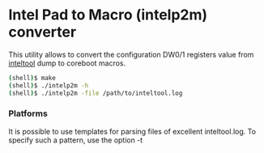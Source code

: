 Intel Pad to Macro (intelp2m) converter
=======================================

This utility allows to convert the configuration DW0/1 registers value
from [inteltool](../inteltool/description.md) dump to coreboot macros.

```bash
(shell)$ make
(shell)$ ./intelp2m -h
(shell)$ ./intelp2m -file /path/to/inteltool.log
```

### Platforms

It is possible to use templates for parsing files of excellent inteltool.log.
To specify such a pattern, use the option -t <template number>. For example,
using template type # 1, you can parse gpio.h from an already added board in
the coreboot project.

```bash
(shell)$ ./intelp2m -h
	-t
	template type number
		0 - inteltool.log (default)
		1 - gpio.h
		2 - your template
(shell)$ ./intelp2m -t 1 -file coreboot/src/mainboard/youboard/gpio.h
```
You can also add add a template to 'parser/template.go' for your file type with
the configuration of the pads.

platform type is set using the -p option (Sunrise by default):

```bash
	-p string
	set up a platform
		snr - Sunrise PCH with Skylake/Kaby Lake CPU
		lbg - Lewisburg PCH with Xeon SP CPU
		apl - Apollo Lake SoC
	(default "snr")

(shell)$ ./intelp2m -p <platform> -file path/to/inteltool.log
```

### Packages

![][pckgs]

[pckgs]: config/gopackages.png

### Bit fields in macros

Use the -fld=cb option to only generate a sequence of bit fields in a new macro:

```bash
(shell)$ ./intelp2m -fld cb -p apl -file ../apollo-inteltool.log
```

```c
_PAD_CFG_STRUCT(GPIO_37, PAD_FUNC(NF1) | PAD_TRIG(OFF) | PAD_TRIG(OFF), PAD_PULL(DN_20K)), /* LPSS_UART0_TXD */
```

### Raw DW0, DW1 register value

To generate the gpio.c with raw PAD_CFG_DW0 and PAD_CFG_DW1 register values you need
to use the -fld=raw option:

```bash
  (shell)$ ./intelp2m -fld raw -file /path/to/inteltool.log
```

```c
_PAD_CFG_STRUCT(GPP_A10, 0x44000500, 0x00000000),	/* CLKOUT_LPC1 */
```

```bash
  (shell)$ ./intelp2m -iiii -fld raw -file /path/to/inteltool.log
```

```c
/* GPP_A10 - CLKOUT_LPC1 DW0: 0x44000500, DW1: 0x00000000 */
/* PAD_CFG_NF(GPP_A10, NONE, DEEP, NF1), */
/* DW0 : 0x04000100 - IGNORED */
_PAD_CFG_STRUCT(GPP_A10, 0x44000500, 0x00000000),
```

### FSP-style macro

The utility allows to generate macros that include fsp/edk2-palforms style bitfields:

```bash
(shell)$ ./intelp2m -fld fsp -p lbg -file ../crb-inteltool.log
```

```c
{ GPIO_SKL_H_GPP_A12, { GpioPadModeGpio, GpioHostOwnAcpi, GpioDirInInvOut, GpioOutLow, GpioIntSci | GpioIntLvlEdgDis, GpioResetNormal, GpioTermNone,  GpioPadConfigLock },	/* GPIO */
```

```bash
(shell)$ ./intelp2m -iiii -fld fsp -p lbg -file ../crb-inteltool.log
```

```c
/* GPP_A12 - GPIO DW0: 0x80880102, DW1: 0x00000000 */
/* PAD_CFG_GPI_SCI(GPP_A12, NONE, PLTRST, LEVEL, INVERT), */
{ GPIO_SKL_H_GPP_A12, { GpioPadModeGpio, GpioHostOwnAcpi, GpioDirInInvOut, GpioOutLow, GpioIntSci | GpioIntLvlEdgDis, GpioResetNormal, GpioTermNone,  GpioPadConfigLock },
```

### Macro Check

After generating the macro, the utility checks all used
fields of the configuration registers. If some field has been
ignored, the utility generates field macros. To not check
macros, use the -n option:

```bash
(shell)$ ./intelp2m -n -file /path/to/inteltool.log
```

In this case, some fields of the configuration registers
DW0 will be ignored.

```c
PAD_CFG_NF_IOSSTATE_IOSTERM(GPIO_38, UP_20K, DEEP, NF1, HIZCRx1, DISPUPD),	/* LPSS_UART0_RXD */
PAD_CFG_NF_IOSSTATE_IOSTERM(GPIO_39, UP_20K, DEEP, NF1, TxLASTRxE, DISPUPD),	/* LPSS_UART0_TXD */
```

### Information level

The utility can generate additional information about the bit
fields of the DW0 and DW1 configuration registers:

```c
/* GPIO_39 - LPSS_UART0_TXD (DW0: 0x44000400, DW1: 0x00003100) */ --> (2)
/* PAD_CFG_NF_IOSSTATE_IOSTERM(GPIO_39, UP_20K, DEEP, NF1, TxLASTRxE, DISPUPD), */ --> (3)
/* DW0 : PAD_TRIG(OFF) - IGNORED */ --> (4)
_PAD_CFG_STRUCT(GPIO_39, PAD_FUNC(NF1) | PAD_RESET(DEEP) | PAD_TRIG(OFF), PAD_PULL(UP_20K) | PAD_IOSTERM(DISPUPD)),
```

Using the options -i, -ii, -iii, -iiii you can set the info level
from (1) to (4):

```bash
(shell)$./intelp2m -i -file /path/to/inteltool.log
(shell)$./intelp2m -ii -file /path/to/inteltool.log
(shell)$./intelp2m -iii -file /path/to/inteltool.log
(shell)$./intelp2m -iiii -file /path/to/inteltool.log
```
(1) : print /* GPIO_39 - LPSS_UART0_TXD */

(2) : print initial raw values of configuration registers from
inteltool dump
DW0: 0x44000400, DW1: 0x00003100

(3) : print the target macro that will generate if you use the
-n option
PAD_CFG_NF_IOSSTATE_IOSTERM(GPIO_39, UP_20K, DEEP, NF1, TxLASTRxE, DISPUPD),

(4) : print decoded fields from (3) as macros
DW0 : PAD_TRIG(OFF) - IGNORED

### Ignoring Fields

Utilities can generate the _PAD_CFG_STRUCT macro and exclude fields
from it that are not in the corresponding PAD_CFG_*() macro:

```bash
(shell)$ ./intelp2m -iiii -fld cb -ign -file /path/to/inteltool.log
```

```c
/* GPIO_39 - LPSS_UART0_TXD DW0: 0x44000400, DW1: 0x00003100 */
/* PAD_CFG_NF_IOSSTATE_IOSTERM(GPIO_39, UP_20K, DEEP, NF1, TxLASTRxE, DISPUPD), */
/* DW0 : PAD_TRIG(OFF) - IGNORED */
_PAD_CFG_STRUCT(GPIO_39, PAD_FUNC(NF1) | PAD_RESET(DEEP), PAD_PULL(UP_20K) | PAD_IOSTERM(DISPUPD)),
```

If you generate macros without checking, you can see bit fields that
were ignored:

```bash
(shell)$ ./intelp2m -iiii -n -file /path/to/inteltool.log
```

```c
/* GPIO_39 - LPSS_UART0_TXD DW0: 0x44000400, DW1: 0x00003100 */
PAD_CFG_NF_IOSSTATE_IOSTERM(GPIO_39, UP_20K, DEEP, NF1, TxLASTRxE, DISPUPD),
/* DW0 : PAD_TRIG(OFF) - IGNORED */
```

```bash
(shell)$ ./intelp2m -n -file /path/to/inteltool.log
```

```c
/* GPIO_39 - LPSS_UART0_TXD */
PAD_CFG_NF_IOSSTATE_IOSTERM(GPIO_39, UP_20K, DEEP, NF1, TxLASTRxE, DISPUPD),
```
### Supports Chipsets

  Sunrise PCH, Lewisburg PCH, Apollo Lake SoC
